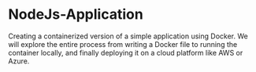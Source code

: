 # NodeJs-Application
Creating a containerized version of a simple application using Docker. We will explore the entire process from writing a Docker file to running the container locally, and finally deploying it on a cloud platform like AWS or Azure.
